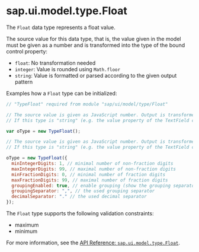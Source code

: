 <!-- loio91f30dbf6f4d1014b6dd926db0e91070 -->

# sap.ui.model.type.Float

The `Float` data type represents a float value.

The source value for this data type, that is, the value given in the model must be given as a number and is transformed into the type of the bound control property:

-    `float`: No transformation needed
-    `integer`: Value is rounded using `Math.floor` 
-   `string`: Value is formatted or parsed according to the given output pattern

Examples how a `Float` type can be initialized:

```js
// "TypeFloat" required from module "sap/ui/model/type/Float"

// The source value is given as JavaScript number. Output is transformed into the type of the bound control property.
// If this type is "string" (e.g. the value property of the TextField control) the used default output pattern parameters depend on locale and fixed settings.

var oType = new TypeFloat();

// The source value is given as JavaScript number. Output is transformed into the type of the bound control property.
// If this type is "string" (e.g. the value property of the TextField control) the given output pattern is used (parameters which are not specified are taken from the default pattern)

oType = new TypeFloat({
  minIntegerDigits: 1, // minimal number of non-fraction digits
  maxIntegerDigits: 99, // maximal number of non-fraction digits
  minFractionDigits: 0, // minimal number of fraction digits
  maxFractionDigits: 99, // maximal number of fraction digits
  groupingEnabled: true, // enable grouping (show the grouping separators)
  groupingSeparator: ",", // the used grouping separator
  decimalSeparator: "." // the used decimal separator
});
```

The `Float` type supports the following validation constraints:

-   maximum
-   minimum

For more information, see the [API Reference: `sap.ui.model.type.Float`](https://ui5.sap.com/#/api/sap.ui.model.type.Float).

